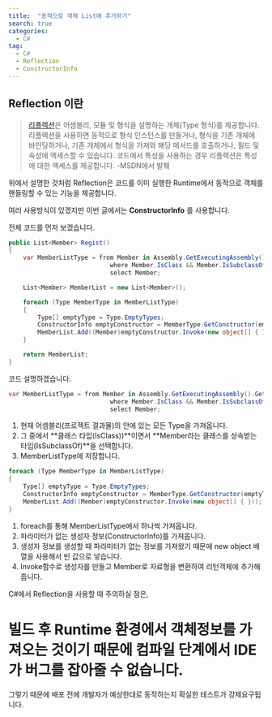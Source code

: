 ```yaml
---
title:  "동적으로 객체 List에 추가하기"
search: true
categories: 
  - C#
tag:
  - C#
  - Reflection
  - ConstructorInfo
---
```


## Reflection 이란
> [리플렉션](https://docs.microsoft.com/ko-kr/dotnet/csharp/programming-guide/concepts/reflection)은 어셈블리, 모듈 및 형식을 설명하는 개체(Type 형식)를 제공합니다. 리플렉션을 사용하면 동적으로 형식 인스턴스를 만들거나, 형식을 기존 개체에 바인딩하거나, 기존 개체에서 형식을 가져와 해당 메서드를 호출하거나, 필드 및 속성에 액세스할 수 있습니다. 코드에서 특성을 사용하는 경우 리플렉션은 특성에 대한 액세스를 제공합니다. -MSDN에서 발췌

위에서 설명한 것처럼 Reflection은 코드를 이미 실행한 Runtime에서 동적으로 객체를 핸들링할 수 있는 기능을 제공합니다.

여러 사용방식이 있겠지만 이번 글에서는 **ConstructorInfo** 를 사용합니다.

전체 코드를 먼저 보겠습니다.

```cs
public List<Member> Regist()
{
    var MemberListType = from Member in Assembly.GetExecutingAssembly().GetTypes()
                            where Member.IsClass && Member.IsSubclassOf(typeof(Member))
                            select Member;

    List<Member> MemberList = new List<Member>();

    foreach (Type MemberType in MemberListType)
    {
        Type[] emptyType = Type.EmptyTypes;
        ConstructorInfo emptyConstructor = MemberType.GetConstructor(emptyType);
        MemberList.Add((Member)emptyConstructor.Invoke(new object[] { }));
    }

    return MemberList;
}
```

코드 설명하겠습니다.
```cs
var MemberListType = from Member in Assembly.GetExecutingAssembly().GetTypes()
                            where Member.IsClass && Member.IsSubclassOf(typeof(Member))
                            select Member;
```
1. 현재 어셈블리(프로젝트 결과물)의 안에 있는 모든 Type을 가져옵니다.
2. 그 중에서 **클래스 타입(IsClass))**이면서 **Member라는 클래스를 상속받는 타입(IsSubclassOf)**을 선택합니다.
3. MemberListType에 저장합니다.

```cs
foreach (Type MemberType in MemberListType)
{
    Type[] emptyType = Type.EmptyTypes;
    ConstructorInfo emptyConstructor = MemberType.GetConstructor(emptyType);
    MemberList.Add((Member)emptyConstructor.Invoke(new object[] { }));
}
```
1. foreach를 통해 MemberListType에서 하나씩 가져옵니다.
2. 파라미터가 없는 생성자 정보(ConstructorInfo)를 가져옵니다.
3. 생성자 정보를 생성할 때 파라미터가 없는 정보를 가져왔기 때문에 new object 배열을 사용해서 빈 값으로 넣습니다.
4. Invoke함수로 생성자를 만들고 Member로 자료형을 변환하여 리턴객체에 추가해줍니다.

C#에서 Reflection을 사용할 때 주의하실 점은,
# 빌드 후 Runtime 환경에서 객체정보를 가져오는 것이기 때문에 컴파일 단계에서 IDE가 버그를 잡아줄 수 없습니다.
그렇기 때문에 배포 전에 개발자가 예상한대로 동작하는지 확실한 테스트가 강제요구됩니다.